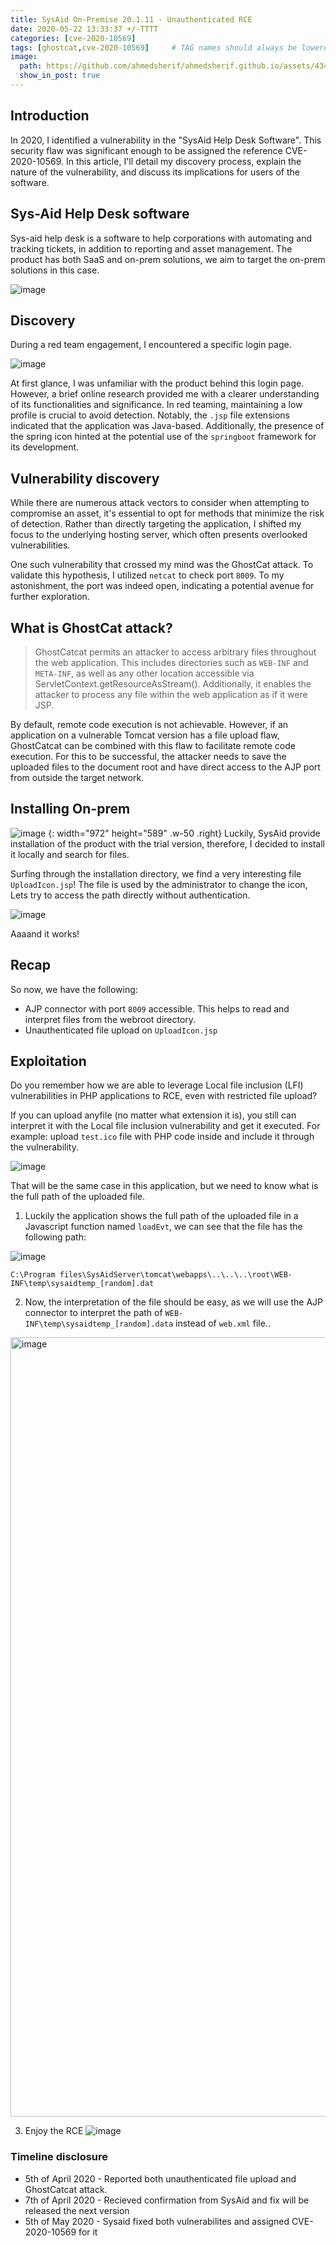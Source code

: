 ```yaml
---
title: SysAid On-Premise 20.1.11 - Unauthenticated RCE
date: 2020-05-22 13:33:37 +/-TTTT
categories: [cve-2020-10569]
tags: [ghostcat,cve-2020-10569]     # TAG names should always be lowercase
image:
  path: https://github.com/ahmedsherif/ahmedsherif.github.io/assets/4347574/e6e6a5bb-c868-4dd6-8459-21dee884ad2f
  show_in_post: true
---
```


## Introduction

In 2020, I identified a vulnerability in the "SysAid Help Desk Software". This security flaw was significant enough to be assigned the reference CVE-2020-10569. In this article, I'll detail my discovery process, explain the nature of the vulnerability, and discuss its implications for users of the software.

## Sys-Aid Help Desk software

Sys-aid help desk is a software to help corporations with automating and tracking tickets, in addition to reporting and asset management. The product has both SaaS and on-prem solutions, we aim to target the on-prem solutions in this case. 

![image](https://github.com/ahmedsherif/ahmedsherif.github.io/assets/4347574/f676188a-3b1d-4d96-ae0e-f434de96234d)



## Discovery

During a red team engagement, I encountered a specific login page.

![image](https://github.com/ahmedsherif/ahmedsherif.github.io/assets/4347574/87d1e759-a5f6-4525-8f0d-8d471771de91)


At first glance, I was unfamiliar with the product behind this login page. However, a brief online research provided me with a clearer understanding of its functionalities and significance. In red teaming, maintaining a low profile is crucial to avoid detection. Notably, the `.jsp` file extensions indicated that the application was Java-based. Additionally, the presence of the spring icon hinted at the potential use of the `springboot` framework for its development.

## Vulnerability discovery

While there are numerous attack vectors to consider when attempting to compromise an asset, it's essential to opt for methods that minimize the risk of detection. Rather than directly targeting the application, I shifted my focus to the underlying hosting server, which often presents overlooked vulnerabilities.

One such vulnerability that crossed my mind was the GhostCat attack. To validate this hypothesis, I utilized `netcat` to check port `8009`. To my astonishment, the port was indeed open, indicating a potential avenue for further exploration.


## What is GhostCat attack?

> GhostCatcat permits an attacker to access arbitrary files throughout the web application. This includes directories such as `WEB-INF` and `META-INF`, as well as any other location accessible via ServletContext.getResourceAsStream(). Additionally, it enables the attacker to process any file within the web application as if it were JSP.

By default, remote code execution is not achievable. However, if an application on a vulnerable Tomcat version has a file upload flaw, GhostCatcat can be combined with this flaw to facilitate remote code execution. For this to be successful, the attacker needs to save the uploaded files to the document root and have direct access to the AJP port from outside the target network.


## Installing On-prem

![image](https://github.com/ahmedsherif/ahmedsherif.github.io/assets/4347574/c6b54c5a-4618-4ea9-b5e0-19913a192591)
{: width="972" height="589" .w-50 .right}
Luckily, SysAid provide installation of the product with the trial version, therefore, I decided to install it locally and search for files. 

Surfing through the installation directory, we find a very interesting file `UploadIcon.jsp`! The file is used by the administrator to change the icon, Lets try to access the path directly without authentication. 

![image](https://github.com/ahmedsherif/ahmedsherif.github.io/assets/4347574/863f35cf-339f-4d5a-b3fc-2c6822bddb99)
 

Aaaand it works! 

## Recap
So now, we have the following: 

- AJP connector with port `8009` accessible. This helps to read and interpret files from the webroot directory. 
- Unauthenticated file upload on `UploadIcon.jsp` 

## Exploitation

Do you remember how we are able to leverage Local file inclusion (LFI) vulnerabilities in PHP applications to RCE, even with restricted file upload? 

If you can upload anyfile (no matter what extension it is), you still can interpret it with the Local file inclusion vulnerability and get it executed. For example: upload `test.ico` file with PHP code inside and include it through the vulnerability. 

![image](https://github.com/ahmedsherif/ahmedsherif.github.io/assets/4347574/d815de89-aa57-4072-bdc5-5a752fa0055b)

That will be the same case in this application, but we need to know what is the full path of the uploaded file. 

1. Luckily the application shows the full path of the uploaded file in a Javascript function named      `loadEvt`, we can see that the file has the following path: 

![image](https://github.com/ahmedsherif/ahmedsherif.github.io/assets/4347574/0ffdb4d2-c860-4afa-9419-7793bdc1a0d0)


`C:\Program files\SysAidServer\tomcat\webapps\..\..\..\root\WEB-INF\temp\sysaidtemp_[random].dat`

2. Now, the interpretation of the file should be easy, as we will use the AJP connector to interpret the path of `WEB-INF\temp\sysaidtemp_[random].data` instead of `web.xml` file.. 

<img width="1247" alt="image" src="https://github.com/ahmedsherif/ahmedsherif.github.io/assets/4347574/734af1e2-c8a7-42d2-a718-7cd5b4188cdb">




3. Enjoy the RCE 
![image](https://github.com/ahmedsherif/ahmedsherif.github.io/assets/4347574/8eaea6b1-3342-4895-a4ec-8f6ee77afe16)

 

### Timeline disclosure

- 5th of April 2020 - Reported both unauthenticated file upload and GhostCatcat attack. 
- 7th of April 2020 - Recieved confirmation from SysAid and fix will be released the next version
- 5th of May 2020 - Sysaid fixed both vulnerabilites and assigned CVE-2020-10569 for it